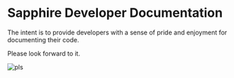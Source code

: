 # Sapphire Developer Documentation
The intent is to provide developers with a sense of pride and enjoyment for documenting their code.

Please look forward to it.

![pls](https://i.imgur.com/O8NBR9X.png)